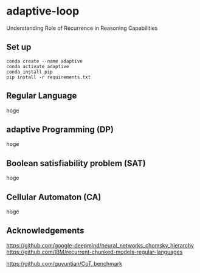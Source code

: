 # adaptive-loop
Understanding Role of Recurrence in Reasoning Capabilities

## Set up

```shell
conda create --name adaptive
conda activate adaptive
conda install pip
pip install -r requirements.txt
```

## Regular Language

hoge

## adaptive Programming (DP)

hoge

## Boolean satisfiability problem (SAT)

hoge

## Cellular Automaton (CA)

hoge

## Acknowledgements

https://github.com/google-deepmind/neural_networks_chomsky_hierarchy
https://github.com/IBM/recurrent-chunked-models-regular-languages

https://github.com/guyuntian/CoT_benchmark